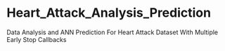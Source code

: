 # Heart_Attack_Analysis_Prediction
Data Analysis and ANN Prediction For Heart Attack Dataset With Multiple Early Stop Callbacks
